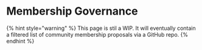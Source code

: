 # Membership Governance

{% hint style="warning" %}
This page is stil a WIP. It will eventually contain a filtered list of community membership proposals via a GitHub repo.
{% endhint %}

